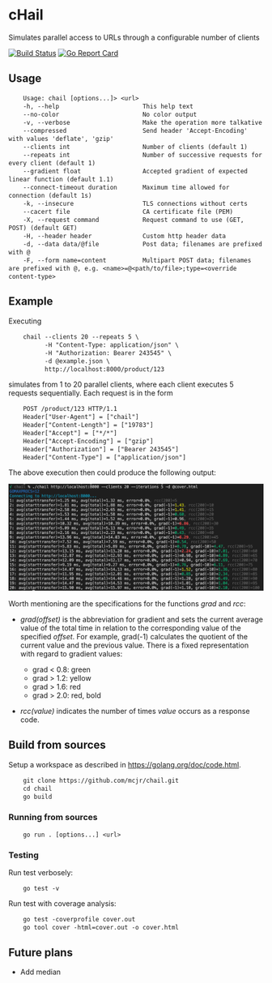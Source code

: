# cHail

Simulates parallel access to URLs through a configurable number of clients

[![Build Status](https://github.com/mcjr/chail/actions/workflows/go.yml/badge.svg)](https://github.com/mcjr/chail/actions/workflows/go.yml/badge.svg)
[![Go Report Card](https://goreportcard.com/badge/mcjr/chail)](https://goreportcard.com/report/github.com/mcjr/chail)

## Usage

        Usage: chail [options...]> <url>
        -h, --help                       This help text
        --no-color                       No color output
        -v, --verbose                    Make the operation more talkative
        --compressed                     Send header 'Accept-Encoding' with values 'deflate', 'gzip'
        --clients int                    Number of clients (default 1)
        --repeats int                    Number of successive requests for every client (default 1)
        --gradient float                 Accepted gradient of expected linear function (default 1.1)
        --connect-timeout duration       Maximum time allowed for connection (default 1s)
        -k, --insecure                   TLS connections without certs
        --cacert file                    CA certificate file (PEM)
        -X, --request command            Request command to use (GET, POST) (default GET)
        -H, --header header              Custom http header data
        -d, --data data/@file            Post data; filenames are prefixed with @
        -F, --form name=content          Multipart POST data; filenames are prefixed with @, e.g. <name>=@<path/to/file>;type=<override content-type>

## Example

Executing

        chail --clients 20 --repeats 5 \
              -H "Content-Type: application/json" \
              -H "Authorization: Bearer 243545" \
              -d @example.json \
              http://localhost:8000/product/123

simulates from 1 to 20 parallel clients, where each client executes 5 requests sequentially. Each request is in the form

        POST /product/123 HTTP/1.1
        Header["User-Agent"] = ["chail"]
        Header["Content-Length"] = ["19783"]
        Header["Accept"] = ["*/*"]
        Header["Accept-Encoding"] = ["gzip"]
        Header["Authorization"] = ["Bearer 243545"]
        Header["Content-Type"] = ["application/json"]

The above execution then could produce the following output:

![output](/output.png "example output")

Worth mentioning are the specifications for the functions _grad_ and _rcc_:

   * _grad(offset)_ is the abbreviation for gradient and sets the current average value of the total time in relation to the corresponding value of the specified _offset_. For example, grad(-1) calculates the quotient of the current value and the previous value. There is a fixed representation with regard to gradient values:

      * grad < 0.8: green
      * grad > 1.2: yellow
      * grad > 1.6: red
      * grad > 2.0: red, bold
   
   * _rcc(value)_ indicates the number of times _value_ occurs as a response code.

## Build from sources

Setup a workspace as described in https://golang.org/doc/code.html.

        git clone https://github.com/mcjr/chail.git
        cd chail
        go build

### Running from sources

        go run . [options...] <url>

### Testing

Run test verbosely:

        go test -v 

Run test with coverage analysis:

        go test -coverprofile cover.out
        go tool cover -html=cover.out -o cover.html

## Future plans

* Add median
